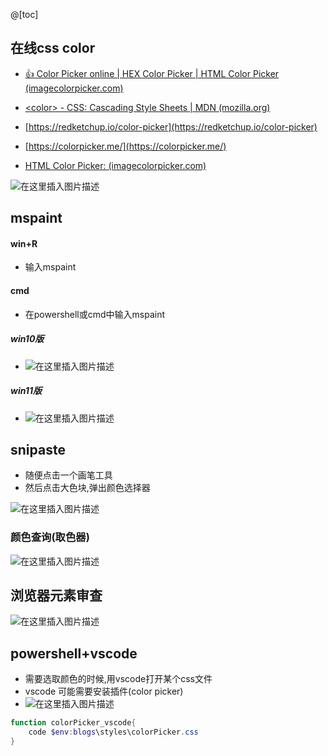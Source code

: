 @[toc]

## 在线css color

- [👍 Color Picker online | HEX Color Picker | HTML Color Picker (imagecolorpicker.com)](https://imagecolorpicker.com/en)

- [<color&gt; - CSS: Cascading Style Sheets | MDN (mozilla.org)](https://developer.mozilla.org/en-US/docs/Web/CSS/color_value#:~:text=pioneer%20Eric%20Meyer.-,Specification,-Keyword)

- [https://redketchup.io/color-picker](https://redketchup.io/color-picker)
- [https://colorpicker.me/](https://colorpicker.me/)
- [HTML Color Picker:  (imagecolorpicker.com)](https://imagecolorpicker.com/color-code/65b5d2)


![在这里插入图片描述](https://img-blog.csdnimg.cn/3c1057419acd4a97a1d92a88d937b7d3.png?x-oss-process=image/watermark,type_ZHJvaWRzYW5zZmFsbGJhY2s,shadow_50,text_Q1NETiBAeHVjaGFveGluMTM3NQ==,size_20,color_FFFFFF,t_70,g_se,x_16)

##  mspaint

#### win+R

- 输入mspaint

#### cmd

- 在powershell或cmd中输入mspaint

##### win10版

- ![在这里插入图片描述](https://img-blog.csdnimg.cn/6993b6b56dab4c758a78267ada98c4c5.png)

##### win11版

- ![在这里插入图片描述](https://img-blog.csdnimg.cn/33ddad0e0ba1479d9d6e1589cde535b2.png?x-oss-process=image/watermark,type_ZHJvaWRzYW5zZmFsbGJhY2s,shadow_50,text_Q1NETiBAeHVjaGFveGluMTM3NQ==,size_20,color_FFFFFF,t_70,g_se,x_16)


##  snipaste

- 随便点击一个画笔工具
- 然后点击大色块,弹出颜色选择器

![在这里插入图片描述](https://img-blog.csdnimg.cn/784a5d92675e4f328da46a276fddb43d.png?x-oss-process=image/watermark,type_ZHJvaWRzYW5zZmFsbGJhY2s,shadow_50,text_Q1NETiBAeHVjaGFveGluMTM3NQ==,size_20,color_FFFFFF,t_70,g_se,x_16)

###  颜色查询(取色器)

![在这里插入图片描述](https://img-blog.csdnimg.cn/5e2bc276f4a048138df9a3aee582ebec.png?x-oss-process=image/watermark,type_ZHJvaWRzYW5zZmFsbGJhY2s,shadow_50,text_Q1NETiBAeHVjaGFveGluMTM3NQ==,size_20,color_FFFFFF,t_70,g_se,x_16)






##  浏览器元素审查

![在这里插入图片描述](https://img-blog.csdnimg.cn/f7d7d1844f064df5a8fbdc9bd924ce09.png?x-oss-process=image/watermark,type_ZHJvaWRzYW5zZmFsbGJhY2s,shadow_50,text_Q1NETiBAeHVjaGFveGluMTM3NQ==,size_10,color_FFFFFF,t_70,g_se,x_16)
##  powershell+vscode

- 需要选取颜色的时候,用vscode打开某个css文件
- vscode 可能需要安装插件(color picker)
- ![在这里插入图片描述](https://img-blog.csdnimg.cn/40d434b631ae4c54ab09526f44f71cb7.png?x-oss-process=image/watermark,type_d3F5LXplbmhlaQ,shadow_50,text_Q1NETiBAeHVjaGFveGluMTM3NQ==,size_19,color_FFFFFF,t_70,g_se,x_16)
```powershell
function colorPicker_vscode{
    code $env:blogs\styles\colorPicker.css
}

```